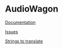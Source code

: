 # AudioWagon

[Documentation](https://moleman1024.github.io/audiowagon_beta/)

[Issues](https://github.com/MoleMan1024/audiowagon_beta/issues)

[Strings to translate](https://github.com/MoleMan1024/audiowagon_beta/blob/main/strings.xml)

